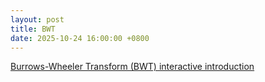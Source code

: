```yaml
---
layout: post
title: BWT
date: 2025-10-24 16:00:00 +0800
---
```

[Burrows-Wheeler Transform (BWT) interactive introduction](https://sandbox.bio/concepts/bwt)  

